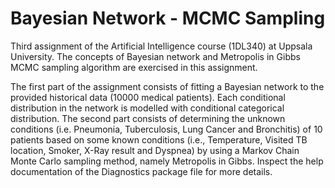 # Bayesian Network - MCMC Sampling
Third assignment of the Artificial Intelligence course (1DL340) at Uppsala University. The concepts of Bayesian network and Metropolis in Gibbs MCMC sampling algorithm are exercised in this assignment. 

The first part of the assignment consists of fitting a Bayesian network to the provided historical data (10000 medical patients). Each conditional distribution in the network is modelled with conditional categorical distribution. The second part consists of determining the unknown conditions (i.e. Pneumonia, Tuberculosis, Lung Cancer and Bronchitis) of 10 patients based on some known conditions (i.e., Temperature, Visited TB location, Smoker, X-Ray result and Dyspnea) by using a Markov Chain Monte Carlo sampling method, namely Metropolis in Gibbs. Inspect the help documentation of the Diagnostics package file for more details.
